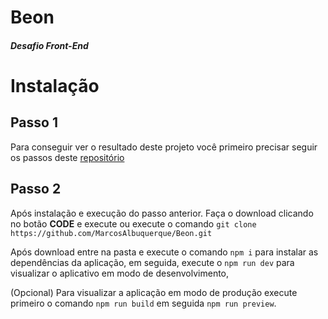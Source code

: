 # Beon
##### Desafio Front-End

# Instalação
## Passo 1
Para conseguir ver o resultado deste projeto você primeiro precisar seguir os passos deste [repositório](https://github.com/beonica/jsonserver)

## Passo 2
Após instalação e execução do passo anterior.
Faça o download clicando no botão **CODE** e execute ou execute o comando `git clone https://github.com/MarcosAlbuquerque/Beon.git`

Após download entre na pasta e execute o comando `npm i` para instalar as dependências da aplicação, em seguida, execute o `npm run dev` para visualizar o aplicativo em modo de desenvolvimento,

(Opcional)
Para visualizar a aplicação em modo de produção execute primeiro o comando `npm run build` em seguida `npm run preview`.

